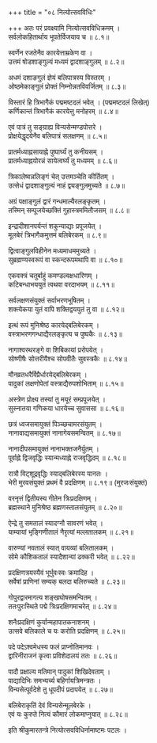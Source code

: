 +++
title = "०८ नित्योत्सवविधिः"

+++
अतः परं प्रवक्ष्यामि नित्योत्सवविधिक्रमम् ।  
सर्वलोकहितार्थाय भूपतेर्विजयाय च ॥ ८.१॥  

स्वर्णेन रजतेनैव कारयेत्ताम्रकेण वा ।  
उत्तमं षोडशाङ्गुल्यं मध्यमं द्वादशाङ्गुलम् ॥ ८.२॥  

अधमं दशाङगुलं ज्ञेयं बलिपात्रस्य विस्तरम् ।  
ओष्ठमेकाङ्गुलं प्रोक्तं निम्नोन्नतविवर्जितम् ॥ ८.३॥  

विस्तारं हि त्रिभागैकं पद्ममष्टदलं भवेत् । (पद्ममष्टदलं लिखेत्)  
कर्णिकान्तं त्रिभागैकं कारयेत्तु मनोहरम् ॥ ८.४॥  

एवं पात्रं तु सङ्ग्राह्य विन्यसेन्मण्डपोत्तरे ।  
प्रोक्षयेद्धृदयेनैव बलिपात्रं सलक्षणम् ॥ ८.५॥  

प्रातर्मध्याह्नसायाह्ने पुष्पार्घ्यं तु कनीयसम् ।  
प्रातर्मध्याह्नयोरन्नं सायेत्वर्घ्यं तु मध्यमम् ॥ ८.६॥  

त्रिकालेष्वन्नलिङ्गं चेत् उत्तमञ्चेति कीर्तितम् ।  
उत्सेधं द्वादशाङ्गुल्यं नाहं द्व्यङ्गुलमुच्यते ॥ ८.७॥  

अग्रं पक्षाङ्गुलं द्वारं गन्धमाल्यैरलङ्कृतम् ।  
तस्मिन् सम्पूजयेच्छक्तिं गुहास्त्रममितौजसम् ॥ ८.८॥  

इन्द्रादीशानपर्यन्तं शकुन्याद्याः प्रपूजयेत् ।  
मूलबेरं त्रिभागैकमुत्तमं बलिबेरकम् ॥ ८.९॥  

द्वित्वाङ्गुलविहीनेन मध्यमाधममुच्यते ।  
सुब्रह्मण्यस्वरूपं वा स्कन्दरूपमथापि वा ॥ ८.१०॥  

एकवक्त्रं चतुर्बाहुं कमण्डल्वक्षधारिणम् ।  
कटिबन्धाभययुतं त्वथवा वरदाभयम् ॥ ८.११॥  

सर्वलक्षणसंयुक्तं सर्वाभरणभूषितम् ।  
शक्त्येकया युतं वापि शक्तिद्वययुतं तु वा ॥ ८.१२॥  

इत्थं रूपं मुनिश्रेष्ठ कारयेद्बलिबेरकम् ।  
वस्त्राभरणगन्धाद्यैरलङ्कृत्य च पुष्पकैः ॥ ८.१३॥  

नागाश्वरथरङ्गे वा शिबिकायां प्ररोपयेत् ।  
सोष्णीषैः सोत्तरीयैश्च सोपवीतैः सुवस्त्रकैः ॥ ८.१४॥  

मौनव्रतधरैर्विप्रैर्धारयेद्बलिबेरकम् ।  
पादुकां लक्षणोपेतां वस्त्राद्यैरुपशोभिताम् ॥ ८.१५॥  

अस्त्रेण प्रोक्ष्य तस्यां तु मयूरं सम्प्रपूजयेत् ।  
सुस्नातया गणिकया धारयेच्च सुवाससा ॥ ८.१६॥  

छत्रं ध्वजसमायुक्तं पिञ्च्छचामरसंयुतम् ।  
नानावाद्यसमायुक्तं नानागेयसमन्वितम् ॥ ८.१७॥  

नानादीपसमायुक्तं नानाभक्तजनैर्युतम् ।  
पूर्वाह्ने द्विजवृद्धिः स्यान्मध्याह्ने राजवृद्धिदम् ॥ ८.१८॥  

रात्रौ विट्शूद्रवृद्धिः स्याद्बलिबेरस्य यानतः ।  
भेरी मुरवसंयुक्तं प्रथमं वै प्रदक्षिणम् ॥ ८.१९॥ (मुरजःसंयुक्तं)  

वरनृत्तं द्वितीयस्य गीतेन त्रिःप्रदक्षिणम् ।  
ब्रह्मस्थाने मुनिश्रेष्ठ ब्रह्मणस्तालसंयुतम् ॥ ८.२०॥  

ऐन्द्रे तु समतालं स्यादग्नौ सावरणं भवेत् ।  
याम्यायां भृङ्गिणीतालं नैरृत्यां मल्लतालकम् ॥ ८.२१॥  

वारुण्यां नवतालं स्यात् वायव्यां बलितालकम् ।  
सोमे कौशिकतालं स्यादैशान्यां ढक्करी भवेत् ॥ ८.२२॥  

प्रदक्षिणत्रयस्यैवं भूर्भुवःस्वः क्रमादिह ।  
सर्वेषां प्राणिनां सम्यक् बलदा बलिरुच्यते ॥ ८.२३॥  

गोपुरद्वारमागत्य शङ्खघोषसमन्वितम् ।  
ततःपुरःस्थिते पद्मे त्रिःप्रदक्षिणमाचरेत् ॥ ८.२४॥  

शनैःप्रदक्षिणं कुर्यान्महापातकनाशनम् ।  
उत्सवे बलिकाले च यः करोति प्रदक्षिणम् ॥ ८.२५॥  

पदे पदेऽश्वमेधस्य फलं प्राप्नोतिमानवः ।  
द्वारिनीराजनं कृत्वा प्रविशेदालयं ततः ॥ ८.२६॥  

पादौ प्रक्षाल्य मतिमान् पादुकां शिखिदेवताम् ।  
पाद्यादिभिः समभ्यर्च्य बहिर्गायत्रिमन्त्रतः ।  
विन्यसेत्पूर्वदेशे तु धूपदीपं प्रदापयेत् ॥ ८.२७॥  

बलिबेराकृतिं देवं विन्यसेन्मूलबेरके ।  
एवं यः कुरुते नित्यं कौमारं लोकमाप्नुयात् ॥ ८.२८॥  

इति श्रीकुमारतन्त्रे नित्योत्सवविधिर्नामाष्टमः पटलः ।  